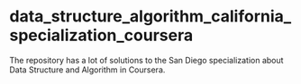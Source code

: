 # data_structure_algorithm_california_specialization_coursera
The repository has a lot of solutions to the San Diego specialization about Data Structure and Algorithm in Coursera.
